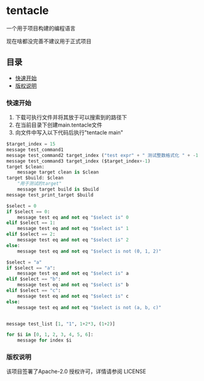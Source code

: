 # tentacle

一个用于项目构建的编程语言

现在啥都没完善不建议用于正式项目

## 目录

- [快速开始](#快速开始)
- [版权说明](#版权说明)

### 快速开始

1. 下载可执行文件并将其放于可以搜索到的路径下
2. 在当前目录下创建main.tentacle文件
3. 向文件中写入以下代码后执行"tentacle main"

```python
$target_index = 15
message test_command1
message test_command2 target_index ("test expr" + " 测试整数格式化 " + -15 + " 测试浮点数格式化 " + 10.5)
message test_command3 target_index ($target_index+-1)
target $clean:
    message target clean is $clean
target $build: $clean
    "用于测试的target"
    message target build is $build
message test_print_target $build

$select = 0
if $select == 0:
    message test eq and not eq "$select is" 0
elif $select == 1:
    message test eq and not eq "$select is" 1
elif $select == 2:
    message test eq and not eq "$select is" 2
else:
    message test eq and not eq "$select is not (0, 1, 2)"

$select = "a"
if $select == "a":
    message test eq and not eq "$select is" a
elif $select == "b":
    message test eq and not eq "$select is" b
elif $select == "c":
    message test eq and not eq "$select is" c
else:
    message test eq and not eq "$select is not (a, b, c)"


message test_list [1, "1", 1+2*3, (1+2)]

for $i in [0, 1, 2, 3, 4, 5, 6]:
    message for index $i
```

### 版权说明

该项目签署了Apache-2.0 授权许可，详情请参阅 LICENSE